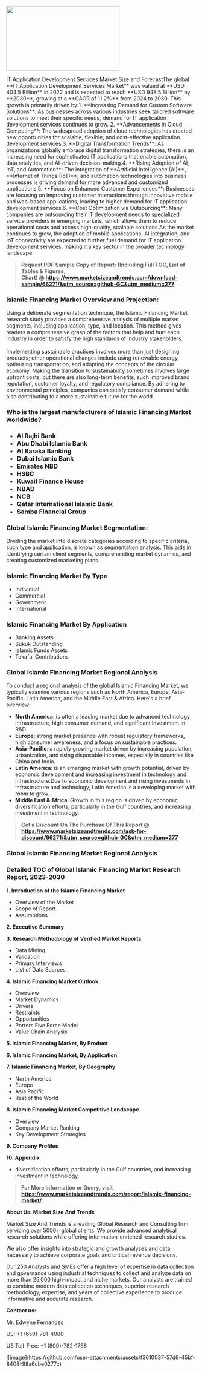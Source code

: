 <p><img class="alignnone size-medium wp-image-20088" src="https://ffe5etoiles.com/wp-content/uploads/2024/12/MST1-300x171.png" alt="" width="300" height="171" /></p>IT Application Development Services Market Size and ForecastThe global **IT Application Development Services Market** was valued at **USD 404.5 Billion** in 2022 and is expected to reach **USD 948.5 Billion** by **2030**, growing at a **CAGR of 11.2%** from 2024 to 2030. This growth is primarily driven by:1. **Increasing Demand for Custom Software Solutions**: As businesses across various industries seek tailored software solutions to meet their specific needs, demand for IT application development services continues to grow.  2. **Advancements in Cloud Computing**: The widespread adoption of cloud technologies has created new opportunities for scalable, flexible, and cost-effective application development services.3. **Digital Transformation Trends**: As organizations globally embrace digital transformation strategies, there is an increasing need for sophisticated IT applications that enable automation, data analytics, and AI-driven decision-making.4. **Rising Adoption of AI, IoT, and Automation**: The integration of **Artificial Intelligence (AI)**, **Internet of Things (IoT)**, and automation technologies into business processes is driving demand for more advanced and customized applications.5. **Focus on Enhanced Customer Experiences**: Businesses are focusing on improving customer interactions through innovative mobile and web-based applications, leading to higher demand for IT application development services.6. **Cost Optimization via Outsourcing**: Many companies are outsourcing their IT development needs to specialized service providers in emerging markets, which allows them to reduce operational costs and access high-quality, scalable solutions.As the market continues to grow, the adoption of mobile applications, AI integration, and IoT connectivity are expected to further fuel demand for IT application development services, making it a key sector in the broader technology landscape.</p><blockquote id="" class=""><strong>Request PDF Sample Copy of Report: (Including Full TOC, List of Tables &amp; Figures, Chart)&nbsp;@&nbsp;<strong><a href="https://www.marketsizeandtrends.com/download-sample/66271/&utm_source=github-GC&utm_medium=277" target="_blank">https://www.marketsizeandtrends.com/download-sample/66271/&utm_source=github-GC&utm_medium=277</a></strong></strong></blockquote><h3 id="" class="">Islamic Financing Market&nbsp;Overview and Projection:</h3><p id="" class="">Using a deliberate segmentation technique, the Islamic Financing Market research study provides a comprehensive analysis of multiple market segments, including application, type, and location. This method gives readers a comprehensive grasp of the factors that help and hurt each industry in order to satisfy the high standards of industry stakeholders. <br /> <br />Implementing sustainable practices involves more than just designing products; other operational changes include using renewable energy, optimizing transportation, and adopting the concepts of the circular economy. Making the transition to sustainability sometimes involves large upfront costs, but there are also long-term benefits, such improved brand reputation, customer loyalty, and regulatory compliance. By adhering to environmental principles, companies can satisfy consumer demand while also contributing to a more sustainable future for the world.</p><h3 id="" class="">Who is the largest manufacturers of&nbsp;Islamic Financing Market worldwide?</h3><h3 class=""><p><ul><li>Al Rajhi Bank </li><li> Abu Dhabi Islamic Bank </li><li> Al Baraka Banking </li><li> Dubai Islamic Bank </li><li> Emirates NBD </li><li> HSBC </li><li> Kuwait Finance House </li><li> NBAD </li><li> NCB </li><li> Qatar International Islamic Bank </li><li> Samba Financial Group</li></ul></p></h3><h3 id="" class="">Global&nbsp;Islamic Financing Market Segmentation:</h3><p id="" class="">Dividing the market into discrete categories according to specific criteria, such type and application, is known as segmentation analysis. This aids in identifying certain client segments, comprehending market dynamics, and creating customized marketing plans.</p><h3 id="" class="">Islamic Financing Market&nbsp;By Type</h3><p><p><ul><li>Individual </li><li> Commercial </li><li> Government </li><li> International</p></li></ul></p></p><h3 id="" class="">Islamic Financing Market&nbsp;By Application</h3><p class=""><p><ul><li>Banking Assets </li><li> Sukuk Outstanding </li><li> Islamic Funds Assets </li><li> Takaful Contributions</li></ul></p></p><h3 id="" class="">Global Islamic Financing Market Regional Analysis</h3><p id="" class="">To conduct a regional analysis of the global Islamic Financing Market, we typically examine various regions such as North America, Europe, Asia-Pacific, Latin America, and the Middle East &amp; Africa. Here's a brief overview:</p><ul><li><strong>North America</strong>: is often a leading market due to advanced technology infrastructure, high consumer demand, and significant investment in R&amp;D.</li><li><strong>Europe</strong>: strong market presence with robust regulatory frameworks, high consumer awareness, and a focus on sustainable practices.</li><li><strong>Asia-Pacific</strong>: a rapidly growing market driven by increasing population, urbanization, and rising disposable incomes, especially in countries like China and India.</li><li><strong>Latin America</strong>: is an emerging market with growth potential, driven by economic development and increasing investment in technology and infrastructure.Due to economic development and rising investments in infrastructure and technology, Latin America is a developing market with room to grow.</li><li><strong>Middle East &amp; Africa</strong>: Growth in this region is driven by economic diversification efforts, particularly in the Gulf countries, and increasing investment in technology.</li></ul><blockquote id="" class=""><strong>Get a Discount On The Purchase Of This Report @ <strong><a href="https://www.marketsizeandtrends.com/ask-for-discount/66271/&utm_source=github-GC&utm_medium=277" target="_blank">https://www.marketsizeandtrends.com/ask-for-discount/66271/&utm_source=github-GC&utm_medium=277</a></strong></strong></blockquote><h3 id="" class="">Global Islamic Financing Market Regional Analysis</h3><h3 id="" class="">Detailed TOC of Global Islamic Financing Market Research Report, 2023-2030</h3><p id="" class=""><strong>1. Introduction of the Islamic Financing Market</strong></p><ul><li>Overview of the Market</li><li>Scope of Report</li><li>Assumptions</li></ul><p id="" class=""><strong>2. Executive Summary</strong></p><p id="" class=""><strong>3. Research Methodology of Verified Market Reports</strong></p><ul><li>Data Mining</li><li>Validation</li><li>Primary Interviews</li><li>List of Data Sources</li></ul><p id="" class=""><strong>4. Islamic Financing Market Outlook</strong></p><ul><li>Overview</li><li>Market Dynamics</li><li>Drivers</li><li>Restraints</li><li>Opportunities</li><li>Porters Five Force Model</li><li>Value Chain Analysis</li></ul><p id="" class=""><strong>5. Islamic Financing Market, By Product</strong></p><p id="" class=""><strong>6. Islamic Financing Market, By Application</strong></p><p id="" class=""><strong>7. Islamic Financing Market, By Geography</strong></p><ul><li>North America</li><li>Europe</li><li>Asia Pacific</li><li>Rest of the World</li></ul><p id="" class=""><strong>8. Islamic Financing Market Competitive Landscape</strong></p><ul><li>Overview</li><li>Company Market Ranking</li><li>Key Development Strategies</li></ul><p id="" class=""><strong>9. Company Profiles</strong></p><p id="" class=""><strong>10. Appendix</strong></p><ul><li>diversification efforts, particularly in the Gulf countries, and increasing investment in technology.</li></ul><blockquote id="" class=""><strong>For More Information or Query, visit <strong><strong><a href="https://www.marketsizeandtrends.com/report/islamic-financing-market/" target="_blank">https://www.marketsizeandtrends.com/report/islamic-financing-market/</a></strong></strong></strong></blockquote><p id="" class=""><strong>About Us: Market Size And Trends</strong></p><p id="" class="">Market Size And Trends is a leading Global Research and Consulting firm servicing over 5000+ global clients. We provide advanced analytical research solutions while offering information-enriched research studies.</p><p id="" class="">We also offer insights into strategic and growth analyses and data necessary to achieve corporate goals and critical revenue decisions.</p><p id="" class="">Our 250 Analysts and SMEs offer a high level of expertise in data collection and governance using industrial techniques to collect and analyze data on more than 25,000 high-impact and niche markets. Our analysts are trained to combine modern data collection techniques, superior research methodology, expertise, and years of collective experience to produce informative and accurate research.</p><p id="" class=""><strong>Contact us:</strong></p><p id="" class="">Mr. Edwyne Fernandes</p><p id="" class="">US: +1 (650)-781-4080</p><p id="" class="">US Toll-Free: +1 (800)-782-1768</p>
![image](https://github.com/user-attachments/assets/f3610037-57d6-45bf-8408-98a6cbe0277c)
